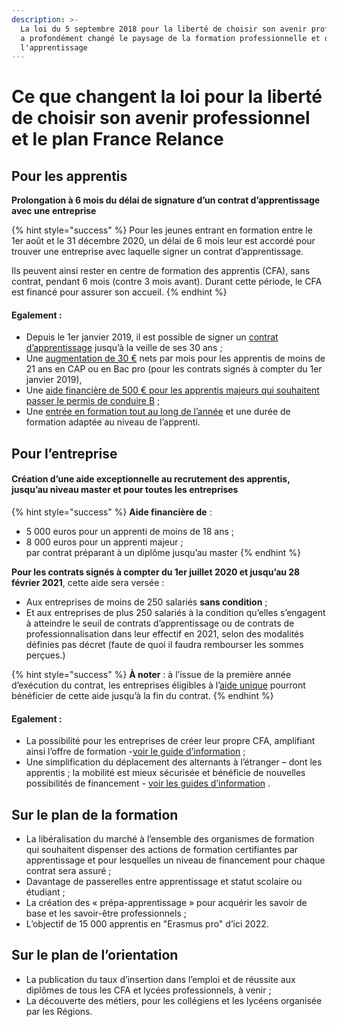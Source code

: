 ```yaml
---
description: >-
  La loi du 5 septembre 2018 pour la liberté de choisir son avenir professionnel
  a profondément changé le paysage de la formation professionnelle et de
  l'apprentissage
---
```


# Ce que changent la loi pour la liberté de choisir son avenir professionnel et le plan France Relance

## Pour les apprentis

**Prolongation à 6 mois du délai de signature d’un contrat d’apprentissage avec une entreprise**

{% hint style="success" %}
Pour les jeunes entrant en formation entre le 1er août et le 31 décembre 2020, un délai de 6 mois leur est accordé pour trouver une entreprise avec laquelle signer un contrat d’apprentissage.

Ils peuvent ainsi rester en centre de formation des apprentis (CFA), sans contrat, pendant 6 mois (contre 3 mois avant). Durant cette période, le CFA est financé pour assurer son accueil.
{% endhint %}

#### Egalement :

* Depuis le 1er janvier 2019, il est possible de signer un [contrat d’apprentissage](https://travail-emploi.gouv.fr/formation-professionnelle/formation-en-alternance-10751/apprentissage/contrat-apprentissage) jusqu’à la veille de ses 30 ans ;
* Une [augmentation de 30 €](https://travail-emploi.gouv.fr/formation-professionnelle/formation-en-alternance-10751/) nets par mois pour les apprentis de moins de 21 ans en CAP ou en Bac pro (pour les contrats signés à compter du 1er janvier 2019),
* Une [aide financière de 500 € pour les apprentis majeurs qui souhaitent passer le permis de conduire B](https://travail-emploi.gouv.fr/formation-professionnelle/formation-en-alternance-10751/apprentissage/apprentis-aide-permis) ;
* Une [entrée en formation tout au long de l’année](https://travail-emploi.gouv.fr/formation-professionnelle/formation-en-alternance-10751/apprentissage/contrat-apprentissage) et une durée de formation adaptée au niveau de l’apprenti.

## Pour l’entreprise

#### Création d’une aide exceptionnelle au recrutement des apprentis, jusqu’au niveau master et pour toutes les entreprises

{% hint style="success" %}
**Aide financière de** :

* 5 000 euros pour un apprenti de moins de 18 ans ;
* 8 000 euros pour un apprenti majeur ;\
  par contrat préparant à un diplôme jusqu’au master
{% endhint %}

**Pour les contrats signés à compter du 1er juillet 2020 et jusqu’au 28 février 2021**, cette aide sera versée :

* Aux entreprises de moins de 250 salariés **sans condition** ;
* Et aux entreprises de plus 250 salariés à la condition qu’elles s’engagent à atteindre le seuil de contrats d’apprentissage ou de contrats de professionnalisation dans leur effectif en 2021, selon des modalités définies pas décret (faute de quoi il faudra rembourser les sommes perçues.)

{% hint style="success" %}
**À noter** : à l’issue de la première année d’exécution du contrat, les entreprises éligibles à l’[aide unique](https://travail-emploi.gouv.fr/formation-professionnelle/entreprise-et-alternance/aide-unique) pourront bénéficier de cette aide jusqu’à la fin du contrat.
{% endhint %}

#### Egalement :

* La possibilité pour les entreprises de créer leur propre CFA, amplifiant ainsi l’offre de formation -[voir le guide d’information](https://travail-emploi.gouv.fr/demarches-ressources-documentaires/documentation-et-publications-officielles/guides/article/kit-ouvrir-votre-propre-centre-de-formation-d-apprentis-cfa) ;
* Une simplification du déplacement des alternants à l’étranger – dont les apprentis ; la mobilité est mieux sécurisée et bénéficie de nouvelles possibilités de financement - [voir les guides d’information](https://travail-emploi.gouv.fr/demarches-ressources-documentaires/documentation-et-publications-officielles/guides/kits-mobilite-alternance) .

## **Sur le plan de la formation**

* La libéralisation du marché à l’ensemble des organismes de formation qui souhaitent dispenser des actions de formation certifiantes par apprentissage et pour lesquelles un niveau de financement pour chaque contrat sera assuré ;
* Davantage de passerelles entre apprentissage et statut scolaire ou étudiant ;
* La création des « prépa-apprentissage » pour acquérir les savoir de base et les savoir-être professionnels ;
* L’objectif de 15 000 apprentis en "Erasmus pro" d’ici 2022.

## **Sur le plan de l’orientation**

* La publication du taux d’insertion dans l’emploi et de réussite aux diplômes de tous les CFA et lycées professionnels, à venir ;
* La découverte des métiers, pour les collégiens et les lycéens organisée par les Régions.
